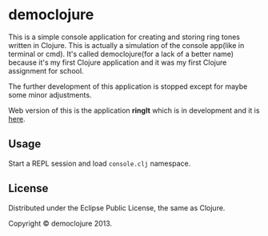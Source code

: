 # democlojure

This is a simple console application for creating and storing ring tones 
written in Clojure. This is actually a simulation of the console app(like in terminal or cmd). 
It's called democlojure(for a lack of a better name)
because it's my first Clojure application and it was my first Clojure assignment for school.

The further development of this application is stopped except for maybe
some minor adjustments.

Web version of this is the application <strong>ringIt</strong> which is 
in development and it is <a href="https://github.com/28/ringit">here</a>.

## Usage

Start a REPL session and load <code>console.clj</code> namespace.

## License

Distributed under the Eclipse Public License, the same as Clojure.

Copyright &copy; democlojure 2013.
